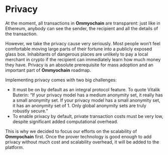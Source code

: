 # Privacy

At the moment, all transactions in **Ommyochain** are transparent: just like in Ethereum, anybody can see the sender, the
recipient and all the details of the transaction.

However, we take the privacy cause very seriously. Most people won’t feel comfortable moving large parts of their
fortune into a publicly exposed glass box. Inhabitants of dangerous places are unlikely to pay a local merchant in
crypto if the recipient can immediately learn how much money they have. Privacy is an absolute prerequisite for mass
adoption and an important part of **Ommyochain** roadmap.

Implementing privacy comes with two big challenges:

- It must be on by default as an integral protocol feature. To quote Vitalik Buterin: “If your privacy model has a
  medium anonymity set, it really has a small anonymity set. If your privacy model has a small anonymity set, it has an
  anonymity set of 1. Only global anonymity sets are truly robustly secure.”
- To enable privacy by default, private transaction costs must be very low, despite significant added computational
  overhead.

This is why we decided to focus our efforts on the scalability of **Ommyochain** first. Once the prover technology is good
enough to add privacy without much cost and scalability overhead, it will be added to the platform.
